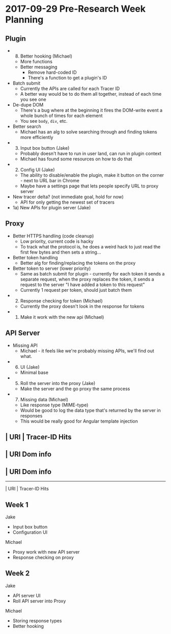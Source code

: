# 2017-09-29 Pre-Research Week Planning

## Plugin

* 8) Better hooking (Michael)
  * More functions
  * Better messaging
    * Remove hard-coded ID
    * There's a function to get a plugin's ID
* Batch submit
  * Currently the APIs are called for each Tracer ID
  * A better way would be to do them all together, instead of each time you see
    one
* De-dupe DOM
  * There's a bug where at the beginning it fires the DOM-write event a whole
    bunch of times for each element
  * You see `body`, `div`, etc.
* Better search
  * Michael has an alg to solve searching through and finding tokens more
    efficiently
* 3) Input box button (Jake)
  * Probably doesn't have to run in user land, can run in plugin context
  * Michael has found some resources on how to do that
* 2) Config UI (Jake)
  * The ability to disable/enable the plugin, make it button on the corner -
    next to URL bar in Chrome
  * Maybe have a settings page that lets people specify URL to proxy server
* New tracer delta? (not immediate goal, hold for now)
  * API for only getting the newest set of tracers 
* 1a) New APIs for plugin server (Jake)

## Proxy

* Better HTTPS handling (code cleanup)
  * Low priority, current code is hacky
  * To track what the protocol is, he does a weird hack to just read the first
    few bytes and then sets a string...
* Better token handling
  * Better alg for finding/replacing the tokens on the proxy
* Better token to server (lower priority)
  * Same as batch submit for plugin - currently for each token it sends a
    separate request, when the proxy replaces the token, it sends a request to
    the server "I have added a token to this request"
  * Currently 1 request per token, should just batch them
* 2) Response checking for token (Michael)
  * Currently the proxy doesn't look in the response for tokens
* 1) Make it work with the new api (Michael)

## API Server

* Missing API
  * Michael - it feels like we're probably missing APIs, we'll find out what.
* 6) UI (Jake)
  * Minimal base
* 5) Roll the server into the proxy (Jake)
  * Make the server and the go proxy the same process
* 7) Missing data (Michael)
  * Like response type (MIME-type)
  * Would be good to log the data type that's returned by the server in
    responses
  * This would be really good for Angular template injection


| URI
| Tracer-ID                Hits
--------------------------------
  | URI                    Dom info
  -----------------------------
  | URI                    Dom info
  -----------------------------
--------------------------------
| URI
| Tracer-ID                Hits

## Week 1

Jake
- Input box button
- Configuration UI

Michael
- Proxy work with new API server
- Response checking on proxy

## Week 2

Jake
- API server UI
- Roll API server into Proxy

Michael
- Storing response types
- Better hooking
